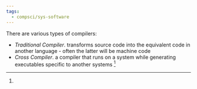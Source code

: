 ```yaml
---
tags:
  - compsci/sys-software
---
```

There are various types of compilers:
- *Traditional Compiler*. transforms source code into the equivalent code in another language - often the latter will be machine code
- *Cross Compiler*. a compiler that runs on a system while generating executables specific to another systems [^1]

[^1]: 